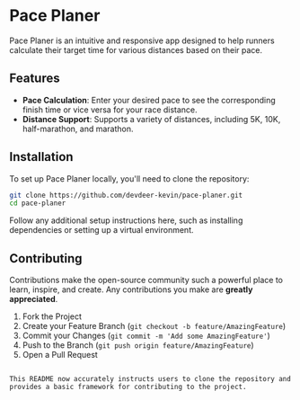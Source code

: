 # Pace Planer

Pace Planer is an intuitive and responsive app designed to help runners calculate their target time for various distances based on their pace.

## Features

- **Pace Calculation**: Enter your desired pace to see the corresponding finish time or vice versa for your race distance.
- **Distance Support**: Supports a variety of distances, including 5K, 10K, half-marathon, and marathon.

## Installation

To set up Pace Planer locally, you'll need to clone the repository:

```bash
git clone https://github.com/devdeer-kevin/pace-planer.git
cd pace-planer
```

Follow any additional setup instructions here, such as installing dependencies or setting up a virtual environment.

## Contributing

Contributions make the open-source community such a powerful place to learn, inspire, and create. Any contributions you make are **greatly appreciated**.

1. Fork the Project
2. Create your Feature Branch (`git checkout -b feature/AmazingFeature`)
3. Commit your Changes (`git commit -m 'Add some AmazingFeature'`)
4. Push to the Branch (`git push origin feature/AmazingFeature`)
5. Open a Pull Request

```

This README now accurately instructs users to clone the repository and provides a basic framework for contributing to the project.
```
